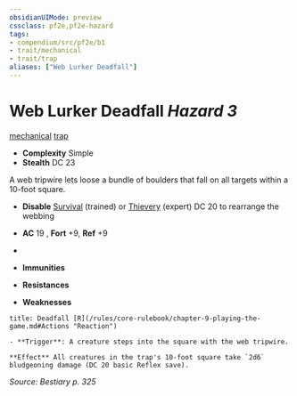 ```yaml
---
obsidianUIMode: preview
cssclass: pf2e,pf2e-hazard
tags:
- compendium/src/pf2e/b1
- trait/mechanical
- trait/trap
aliases: ["Web Lurker Deadfall"]
---
```

# Web Lurker Deadfall *Hazard 3*  
[mechanical](/rules/traits/mechanical.md)  [trap](/rules/traits/trap.md)  

- **Complexity** Simple
- **Stealth** DC 23  

A web tripwire lets loose a bundle of boulders that fall on all targets within a 10-foot square.

- **Disable** [Survival](/compendium/skills.md#Survival) (trained) or [Thievery](/compendium/skills.md#Thievery) (expert) DC 20 to rearrange the webbing  

- **AC** 19 , **Fort** +9, **Ref** +9
- 
- **Immunities** 
- **Resistances** 
- **Weaknesses** 
     
```ad-embed-ability
title: Deadfall [R](/rules/core-rulebook/chapter-9-playing-the-game.md#Actions "Reaction")

- **Trigger**: A creature steps into the square with the web tripwire.

**Effect** All creatures in the trap's 10-foot square take `2d6` bludgeoning damage (DC 20 basic Reflex save).
```

*Source: Bestiary p. 325*